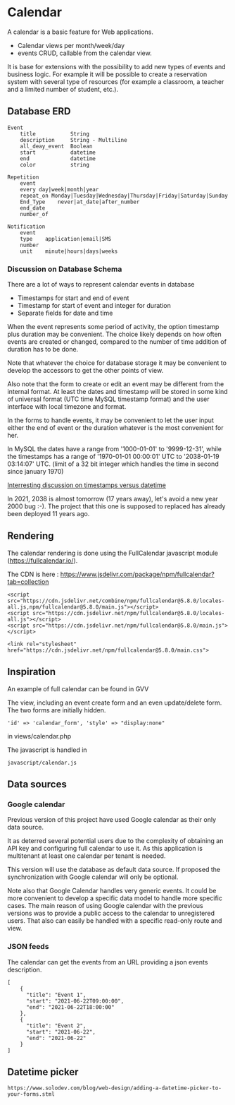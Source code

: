 # Calendar

A calendar is a basic feature for Web applications. 

* Calendar views per month/week/day
* events CRUD, callable from the calendar view.

It is base for extensions with the possibility to add new types of events and business logic.
For example it will be possible to create a reservation system with several type of resources (for example a classroom, a teacher and a limited number of student, etc.).

## Database ERD

    Event
        title           String
        description     String - Multiline
        all_deay_event  Boolean
        start           datetime
        end             datetime
        color           string
        
    Repetition
        event
        every day|week|month|year
        repeat_on Monday|Tuesday|Wednesday|Thursday|Friday|Saturday|Sunday
        End_Type    never|at_date|after_number
        end_date
        number_of
        
    Notification
        event
        type    application|email|SMS
        number
        unit    minute|hours|days|weeks
        
### Discussion on Database Schema

There are a lot of ways to represent calendar events in database

* Timestamps for start and end of event
* Timestamp for start of event and integer for duration  
* Separate fields for date and time

When the event represents some period of activity, the option timestamp plus duration may be convenient. The choice likely depends on how often events are created or changed, compared to the number of time addition of duration has to be done.

Note that whatever the choice for database storage it may be convenient to develop the accessors to get the other points of view.

Also note that the form to create or edit an event may be different from the internal format. At least the dates and timestamp will be stored in some kind of universal format (UTC time MySQL timestamp format) and the user interface with local timezone and format.

In the forms to handle events, it may be convenient to let the user input either the end of event or the duration whatever is the most convenient for her.

In MySQL the dates have a range from '1000-01-01' to '9999-12-31', while the timestamps  has a range of '1970-01-01 00:00:01' UTC to '2038-01-19 03:14:07' UTC.  (limit of a 32 bit integer which handles the time in second since january 1970)

[Interresting discussion on timestamps versus datetime](https://stackoverflow.com/questions/409286/should-i-use-the-datetime-or-timestamp-data-type-in-mysql)

In 2021, 2038 is almost tomorrow (17 years away), let's avoid a new year 2000 bug :-).
The project that this one is supposed to replaced has already been deployed 11 years ago.
     
## Rendering

The calendar rendering is done using the FullCalendar javascript module (https://fullcalendar.io/).

The CDN is here : https://www.jsdelivr.com/package/npm/fullcalendar?tab=collection

    <script src="https://cdn.jsdelivr.net/combine/npm/fullcalendar@5.8.0/locales-all.js,npm/fullcalendar@5.8.0/main.js"></script>
    <script src="https://cdn.jsdelivr.net/npm/fullcalendar@5.8.0/locales-all.js"></script>
    <script src="https://cdn.jsdelivr.net/npm/fullcalendar@5.8.0/main.js"></script>

    <link rel="stylesheet" href="https://cdn.jsdelivr.net/npm/fullcalendar@5.8.0/main.css">
    
## Inspiration

An example of full calendar can be found in GVV

The view, including an event create form and an even update/delete form. The two forms are initially hidden.
    
    'id' => 'calendar_form', 'style' => "display:none" 
in
    views/calendar.php    

The javascript is handled in

    javascript/calendar.js
    
## Data sources
    
### Google calendar

Previous version of this project have used Google calendar as their only data source.

It as deterred several potential users due to the complexity of obtaining an API key and configuring full calendar to use it. As this application is multitenant at least one calendar per tenant is needed. 

This version will use the database as default data source. If proposed the synchronization with Google calendar will only be optional.

Note also that Google Calendar handles very generic events. It could be more convenient to develop a specific data model to handle more specific cases. The main reason of using Google calendar with the previous versions was to provide a public access to the calendar to unregistered users. That also can easily be handled with a specific read-only route and view.


### JSON feeds

The calendar can get the events from an URL providing a json events description.

    [
        {
          "title": "Event 1",
          "start": "2021-06-22T09:00:00",
          "end": "2021-06-22T18:00:00"
        },
        {
          "title": "Event 2",
          "start": "2021-06-22",
          "end": "2021-06-22"
        }
    ]
  
## Datetime picker

    https://www.solodev.com/blog/web-design/adding-a-datetime-picker-to-your-forms.stml
    